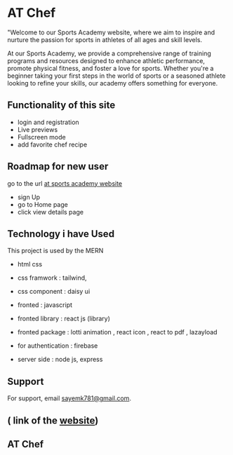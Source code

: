 
# AT Chef
"Welcome to our Sports Academy website, where we aim to inspire and nurture the passion for sports in athletes of all ages and skill levels.

At our Sports Academy, we provide a comprehensive range of training programs and resources designed to enhance athletic performance, promote physical fitness, and foster a love for sports. Whether you're a beginner taking your first steps in the world of sports or a seasoned athlete looking to refine your skills, our academy offers something for everyone.




## Functionality of this site

- login and registration 
- Live previews
- Fullscreen mode
- add favorite chef recipe



## Roadmap for new user

 go to the url [at sports academy website](https://chef-4e8da.web.app//)

- sign Up 
- go to Home page
- click view details page




## Technology i have  Used

This project is used by the MERN 

- html css
- css framwork : tailwind, 
- css component : daisy ui 
- fronted : javascript 
- fronted library :  react js (library)
- fronted package : lotti animation , react icon , react to pdf , lazayload

- for authentication : firebase

- server side : node js, express




## Support

For support, email sayemk781@gmail.com.



## ( link of the  [website](https://chef-4e8da.web.app//))
## AT Chef

